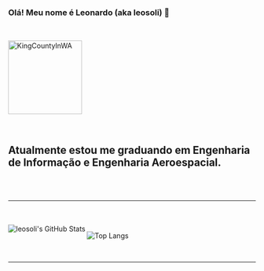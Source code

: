 ### Olá! Meu nome é Leonardo (aka leosoli) 👋

<br />

[<img src="https://img.shields.io/badge/Leonardo-Linkedin-blue" alt="KingCountyInWA" width="150px"/>][linkedin]


<br />

## Atualmente estou me graduando em Engenharia de Informação e Engenharia Aeroespacial. 

<br />

<br />

---

<br>

<br>

<img align="left" alt="leosoli's GitHub Stats" src="https://github-readme-stats.codestackr.vercel.app/api?username=leosoli&show_icons=true&hide_border=true" />



![Top Langs](https://github-readme-stats.vercel.app/api/top-langs/?username=leosoli&theme=default)



<br>

---


[linkedin]: https://www.linkedin.com/in/leonardo-de-souza-oliveira/

